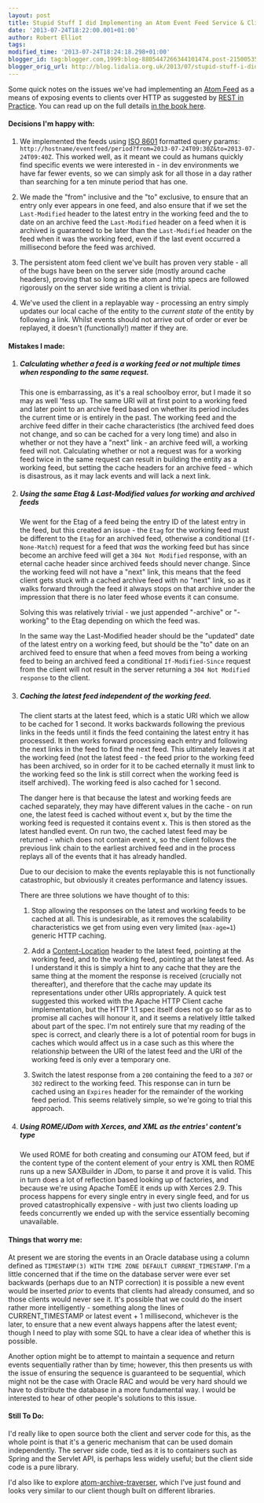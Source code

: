 ```yaml
---
layout: post
title: Stupid Stuff I did Implementing an Atom Event Feed Service & Client
date: '2013-07-24T18:22:00.001+01:00'
author: Robert Elliot
tags:
modified_time: '2013-07-24T18:24:18.298+01:00'
blogger_id: tag:blogger.com,1999:blog-8805447266344101474.post-2150053529937798921
blogger_orig_url: http://blog.lidalia.org.uk/2013/07/stupid-stuff-i-did-implementing-atom.html
---
```


Some quick notes on the issues we've had implementing an
[Atom Feed](http://tools.ietf.org/html/rfc4287) as a means of exposing events to
clients over HTTP as suggested by
[REST in Practice](http://restinpractice.com/book/). You can read up on the full
details
[in the book here](http://answers.oreilly.com/topic/2153-rest-in-practice-how-to-use-atom-for-event-driven-systems/).

#### Decisions I'm happy with:

1. We implemented the feeds using [ISO 8601](https://en.wikipedia.org/wiki/ISO_8601)
   formatted query params:
   `http://hostname/eventfeed/period?from=2013-07-24T09:30Z&to=2013-07-24T09:40Z`.
   This worked well, as it meant we could as humans quickly find specific events
   we were interested in - in dev environments we have far fewer events, so we
   can simply ask for all those in a day rather than searching for a ten minute
   period that has one.

2. We made the "from" inclusive and the "to" exclusive, to ensure that an entry
   only ever appears in one feed, and also ensure that if we set the
   `Last-Modified` header to the latest entry in the working feed and the to
   date on an archive feed the `Last-Modified` header on a feed when it is
   archived is guaranteed to be later than the `Last-Modified` header on the
   feed when it was the working feed, even if the last event occurred a
   millisecond before the feed was archived.

3. The persistent atom feed client we've built has proven very stable - all of
   the bugs have been on the server side (mostly around cache headers), proving
   that so long as the atom and http specs are followed rigorously on the server
   side writing a client is trivial.

4. We've used the client in a replayable way - processing an entry simply
   updates our local cache of the entity to the _current state_ of the entity by
   following a link. Whilst events should not arrive out of order or ever be
   replayed, it doesn't (functionally!) matter if they are.

#### Mistakes I made:

1. ##### Calculating whether a feed is a working feed or not multiple times when responding to the same request.

   This one is embarrassing, as it's a real schoolboy error, but I made it so
   may as well 'fess up. The same URI will at first point to a working feed and
   later point to an archive feed based on whether its period includes the
   current time or is entirely in the past. The working feed and the archive
   feed differ in their cache characteristics (the archived feed does not
   change, and so can be cached for a very long time) and also in whether or not
   they have a "next" link - an archive feed will, a working feed will not.
   Calculating whether or not a request was for a working feed twice in the same
   request can result in building the entity as a working feed, but setting the
   cache headers for an archive feed - which is disastrous, as it may lack
   events and will lack a next link.

2. ##### Using the same Etag & Last-Modified values for working and archived feeds

   We went for the Etag of a feed being the entry ID of the latest entry in the
   feed, but this created an issue - the `Etag` for the working feed must be
   different to the `Etag` for an archived feed, otherwise a conditional
   (`If-None-Match`) request for a feed that _was_ the working feed but has
   since become an archive feed will get a `304 Not Modified` response, with an
   eternal cache header since archived feeds should never change. Since the
   working feed will not have a "next" link, this means that the feed client
   gets stuck with a cached archive feed with no "next" link, so as it walks
   forward through the feed it always stops on that archive under the impression
   that there is no later feed whose events it can consume.

   Solving this was relatively trivial - we just appended "-archive" or
   "-working" to the Etag depending on which the feed was.

   In the same way the Last-Modified header should be the "updated" date of the
   latest entry on a working feed, but should be the "to" date on an archived
   feed to ensure that when a feed moves from being a working feed to being an
   archived feed a conditional `If-Modified-Since` request from the client will
   not result in the server returning a `304 Not Modified response` to the
   client.

3. ##### Caching the latest feed independent of the working feed.

   The client starts at the latest feed, which is a static URI which we allow to
   be cached for 1 second. It works backwards following the previous links in
   the feeds until it finds the feed containing the latest entry it has
   processed. It then works forward processing each entry and following the next
   links in the feed to find the next feed. This ultimately leaves it at the
   working feed (not the latest feed - the feed prior to the working feed has
   been archived, so in order for it to be cached eternally it must link to the
   working feed so the link is still correct when the working feed is itself
   archived). The working feed is also cached for 1 second.

   The danger here is that because the latest and working feeds are cached
   separately, they may have different values in the cache - on run one, the
   latest feed is cached without event x, but by the time the working feed is
   requested it contains event x. This is then stored as the latest handled
   event. On run two, the cached latest feed may be returned - which does not
   contain event x, so the client follows the previous link chain to the
   earliest archived feed and in the process replays all of the events that it
   has already handled.

   Due to our decision to make the events replayable this is not functionally
   catastrophic, but obviously it creates performance and latency issues.

   There are three solutions we have thought of to this:

   1. Stop allowing the responses on the latest and working feeds to be cached
      at all. This is undesirable, as it removes the scalability characteristics
      we get from using even very limited (`max-age=1`) generic HTTP caching.

   2. Add a [Content-Location](http://tools.ietf.org/html/rfc2616#section-14.14)
      header to the latest feed, pointing at the working feed, and to the
      working feed, pointing at the latest feed. As I understand it this is
      simply a hint to any cache that they are the same thing at the moment the
      response is received (crucially not thereafter), and therefore that the
      cache may update its representations under other URIs appropriately. A
      quick test suggested this worked with the Apache HTTP Client cache
      implementation, but the HTTP 1.1 spec itself does not go so far as to
      promise all caches will honour it, and it seems a relatively little talked
      about part of the spec. I'm not entirely sure that my reading of the spec
      is correct, and clearly there is a lot of potential room for bugs in
      caches which would affect us in a case such as this where the relationship
      between the URI of the latest feed and the URI of the working feed is only
      ever a temporary one.

   3. Switch the latest response from a `200` containing the feed to a `307` or
      `302` redirect to the working feed. This response can in turn be cached
      using an `Expires` header for the remainder of the working feed period.
      This seems relatively simple, so we're going to trial this approach.

4. ##### Using ROME/JDom with Xerces, and XML as the entries' content's type
   We used ROME for both creating and consuming our ATOM feed, but if the
   content type of the content element of your entry is XML then ROME runs up
   a new SAXBuilder in JDom, to parse it and prove it is valid. This in turn
   does a lot of reflection based looking up of factories, and because we're
   using Apache TomEE it ends up with Xerces 2.9. This process happens for every
   single entry in every single feed, and for us proved catastrophically
   expensive - with just two clients loading up feeds concurrently we ended up
   with the service essentially becoming unavailable.

#### Things that worry me:

At present we are storing the events in an Oracle database using a column
defined as `TIMESTAMP(3) WITH TIME ZONE DEFAULT CURRENT_TIMESTAMP`. I'm a little
concerned that if the time on the database server were ever set backwards
(perhaps due to an NTP correction) it is possible a new event would be inserted
_prior_ to events that clients had already consumed, and so those clients would
never see it. It's possible that we could do the insert rather more
intelligently - something along the lines of CURRENT_TIMESTAMP or
latest event + 1 millisecond, whichever is the later, to ensure that a new event
always happens after the latest event; though I need to play with some SQL to
have a clear idea of whether this is possible.

Another option might be to attempt to maintain a sequence and return events
sequentially rather than by time; however, this then presents us with the issue
of ensuring the sequence is guaranteed to be sequential, which might not be the
case with Oracle RAC and would be very hard should we have to distribute the
database in a more fundamental way. I would be interested to hear of other
people's solutions to this issue.

#### Still To Do:

I'd really like to open source both the client and server code for this, as the
whole point is that it's a generic mechanism that can be used domain
independently. The server side code, tied as it is to containers such as Spring
and the Servlet API, is perhaps less widely useful; but the client side code is
a pure library.

I'd also like to explore
[atom-archive-traverser](https://github.com/plasma147/atom-archive-traverser),
which I've just found and looks very similar to our client though built on
different libraries.
